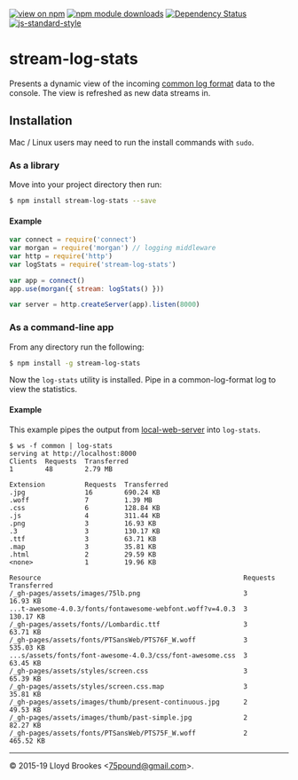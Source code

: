 [![view on npm](http://img.shields.io/npm/v/stream-log-stats.svg)](https://www.npmjs.org/package/stream-log-stats)
[![npm module downloads](http://img.shields.io/npm/dt/stream-log-stats.svg)](https://www.npmjs.org/package/stream-log-stats)
[![Dependency Status](https://badgen.net/david/dep/75lb/stream-log-stats)](https://david-dm.org/75lb/stream-log-stats)
[![js-standard-style](https://img.shields.io/badge/code%20style-standard-brightgreen.svg)](https://github.com/feross/standard)

# stream-log-stats

Presents a dynamic view of the incoming [common log format](http://en.wikipedia.org/wiki/Common_Log_Format) data to the console. The view is refreshed as new data streams in.

## Installation

Mac / Linux users may need to run the install commands with `sudo`.

### As a library

Move into your project directory then run:
```sh
$ npm install stream-log-stats --save
```

#### Example

```js
var connect = require('connect')
var morgan = require('morgan') // logging middleware
var http = require('http')
var logStats = require('stream-log-stats')

var app = connect()
app.use(morgan({ stream: logStats() }))

var server = http.createServer(app).listen(8000)
```

### As a command-line app

From any directory run the following:
```sh
$ npm install -g stream-log-stats
```

Now the `log-stats` utility is installed. Pipe in a common-log-format log to view the statistics.

#### Example

This example pipes the output from [local-web-server](https://www.npmjs.org/package/local-web-server) into `log-stats`.
```
$ ws -f common | log-stats
serving at http://localhost:8000
Clients  Requests  Transferred
1        48        2.79 MB

Extension          Requests  Transferred
.jpg               16        690.24 KB
.woff              7         1.39 MB
.css               6         128.84 KB
.js                4         311.44 KB
.png               3         16.93 KB
.3                 3         130.17 KB
.ttf               3         63.71 KB
.map               3         35.81 KB
.html              2         29.59 KB
<none>             1         19.96 KB

Resource                                                   Requests  Transferred
/_gh-pages/assets/images/75lb.png                          3         16.93 KB
...t-awesome-4.0.3/fonts/fontawesome-webfont.woff?v=4.0.3  3         130.17 KB
/_gh-pages/assets/fonts//Lombardic.ttf                     3         63.71 KB
/_gh-pages/assets/fonts/PTSansWeb/PTS76F_W.woff            3         535.03 KB
...s/assets/fonts/font-awesome-4.0.3/css/font-awesome.css  3         63.45 KB
/_gh-pages/assets/styles/screen.css                        3         65.39 KB
/_gh-pages/assets/styles/screen.css.map                    3         35.81 KB
/_gh-pages/assets/images/thumb/present-continuous.jpg      2         49.53 KB
/_gh-pages/assets/images/thumb/past-simple.jpg             2         82.27 KB
/_gh-pages/assets/fonts/PTSansWeb/PTS75F_W.woff            2         465.52 KB
```

* * *

&copy; 2015-19 Lloyd Brookes \<75pound@gmail.com\>.
